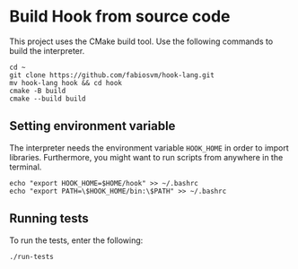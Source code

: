 
# Build Hook from source code

This project uses the CMake build tool. Use the following commands to build the interpreter.

```
cd ~
git clone https://github.com/fabiosvm/hook-lang.git
mv hook-lang hook && cd hook
cmake -B build
cmake --build build
```

## Setting environment variable 

The interpreter needs the environment variable `HOOK_HOME` in order to import libraries. Furthermore, you might want to run scripts from anywhere in the terminal. 

```
echo "export HOOK_HOME=$HOME/hook" >> ~/.bashrc
echo "export PATH=\$HOOK_HOME/bin:\$PATH" >> ~/.bashrc
```

## Running tests

To run the tests, enter the following:

```
./run-tests
```

